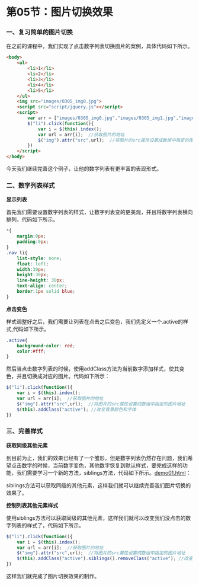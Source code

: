 # 第05节：图片切换效果

### 一、复习简单的图片切换

在之前的课程中，我们实现了点击数字列表切换图片的案例，具体代码如下所示。

``` html
<body>
    <ul>
        <li>1</li>
        <li>2</li>
        <li>3</li>
        <li>4</li>
        <li>5</li>
    </ul> 
    <img src="images/0305_img0.jpg">
    <script src="script/jquery.js"></script>
    <script>
        var arr = ["images/0305_img0.jpg","images/0305_img1.jpg","images/0305_img2.jpg","images/0305_img3.jpg","images/0305_img4.jpg"];
        $("li").click(function(){
            var i = $(this).index();
            var url = arr[i];  //获取图片的地址
            $("img").attr("src",url);  //将图片的src属性设置成数组中指定的图片地址
        })
    </script>  
</body>
```

今天我们继续完善这个例子，让他的数字列表有更丰富的表现形式。

### 二、数字列表样式

**显示列表**

首先我们需要设置数字列表的样式，让数字列表变的更美观，并且将数字列表横向排列，代码如下所示。

``` css
*{
    margin:0px;
    padding:0px;
}
.nav li{
    list-style: none;
    float: left;
    width:30px;
    height:30px;
    line-height: 30px;
    text-align: center;
    border:1px solid blue;
}
```

**点击变色**

样式调整好之后，我们需要让列表在点击之后变色，我们先定义一个.active的样式,代码如下所示。

``` css
.active{
    background-color: red;
    color:#fff;
}
```

然后当点击数字列表的时候，使用addClass方法为当前数字添加样式，使其变色，并且切换成对应的图片。代码如下所示：

``` js
$("li").click(function(){
    var i = $(this).index();
    var url = arr[i];  //获取图片的地址
    $("img").attr("src",url);  //将图片的src属性设置成数组中指定的图片地址
    $(this).addClass("active"); //改变背景颜色和字体
})
```



### 三、完善样式

**获取同级其他元素**

到目前为止，我们的效果已经有了一个雏形，但是数字列表仍然存在问题，我们希望点击数字的时候，当前数字变色，其他数字恢复到默认样式，要完成这样的功能，我们需要学习一个新的方法，siblings方法，代码如下所示。[demo01.html](https://github.com/xiaozhoulee/xiaozhou-examples/blob/master/03-jQuery/%E7%AC%AC05%E8%8A%82%EF%BC%9A%E5%9B%BE%E7%89%87%E5%88%87%E6%8D%A2%E6%95%88%E6%9E%9C/demo01.html)：


siblings方法可以获取同级的其他元素，这样我们就可以继续完善我们图片切换的效果了。


**控制列表其他元素样式**

使用siblings方法可以获取同级的其他元素，这样我们就可以改变我们没点击的数字列表的样式了，代码如下所示。

``` js
$("li").click(function(){
    var i = $(this).index();
    var url = arr[i];  //获取图片的地址
    $("img").attr("src",url);  //将图片的src属性设置成数组中指定的图片地址
    $(this).addClass("active").siblings().removeClass("active"); //改变背景颜色和字体
})
```

这样我们就完成了图片切换效果的制作。